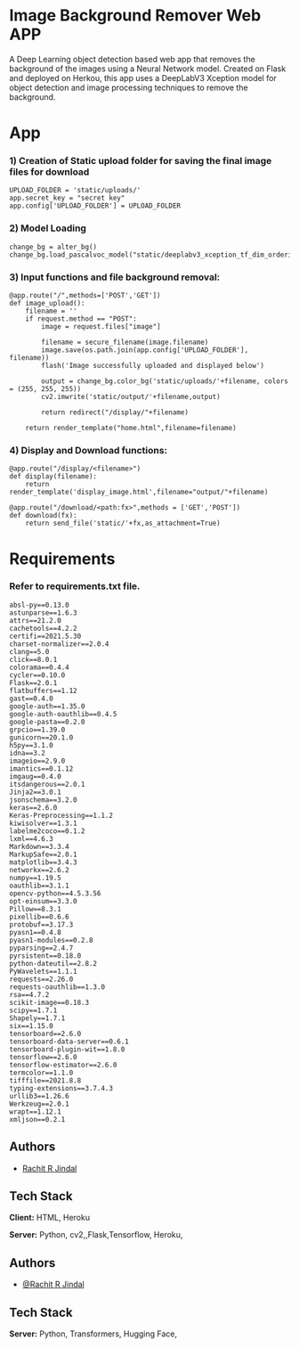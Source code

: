 # Image Background Remover Web APP

A Deep Learning object detection based web app that removes the background of the images using a Neural Network model. Created on Flask and deployed on Herkou, this app uses a DeepLabV3 Xception model for object detection and 
image processing techniques to remove the background.

# App

### 1) Creation of Static upload folder for saving the final image files for download
    
    UPLOAD_FOLDER = 'static/uploads/'
    app.secret_key = "secret key"
    app.config['UPLOAD_FOLDER'] = UPLOAD_FOLDER
    
### 2) Model Loading

    change_bg = alter_bg()
    change_bg.load_pascalvoc_model("static/deeplabv3_xception_tf_dim_ordering_tf_kernels.h5")

### 3) Input functions and file background removal:

    @app.route("/",methods=['POST','GET'])
    def image_upload():
        filename = ''
        if request.method == "POST":
            image = request.files["image"]

            filename = secure_filename(image.filename)
            image.save(os.path.join(app.config['UPLOAD_FOLDER'], filename))
            flash('Image successfully uploaded and displayed below')
            
            output = change_bg.color_bg('static/uploads/'+filename, colors = (255, 255, 255))
            cv2.imwrite('static/output/'+filename,output)
            
            return redirect("/display/"+filename)
        
        return render_template("home.html",filename=filename)
        
### 4) Display and Download functions:

    @app.route("/display/<filename>")
    def display(filename):
        return render_template('display_image.html',filename="output/"+filename)

    @app.route("/download/<path:fx>",methods = ['GET','POST'])
    def download(fx):
        return send_file('static/'+fx,as_attachment=True)
  
# Requirements

### Refer to requirements.txt file.

    absl-py==0.13.0
    astunparse==1.6.3
    attrs==21.2.0
    cachetools==4.2.2
    certifi==2021.5.30
    charset-normalizer==2.0.4
    clang==5.0
    click==8.0.1
    colorama==0.4.4
    cycler==0.10.0
    Flask==2.0.1
    flatbuffers==1.12
    gast==0.4.0
    google-auth==1.35.0
    google-auth-oauthlib==0.4.5
    google-pasta==0.2.0
    grpcio==1.39.0
    gunicorn==20.1.0
    h5py==3.1.0
    idna==3.2
    imageio==2.9.0
    imantics==0.1.12
    imgaug==0.4.0
    itsdangerous==2.0.1
    Jinja2==3.0.1
    jsonschema==3.2.0
    keras==2.6.0
    Keras-Preprocessing==1.1.2
    kiwisolver==1.3.1
    labelme2coco==0.1.2
    lxml==4.6.3
    Markdown==3.3.4
    MarkupSafe==2.0.1
    matplotlib==3.4.3
    networkx==2.6.2
    numpy==1.19.5
    oauthlib==3.1.1
    opencv-python==4.5.3.56
    opt-einsum==3.3.0
    Pillow==8.3.1
    pixellib==0.6.6
    protobuf==3.17.3
    pyasn1==0.4.8
    pyasn1-modules==0.2.8
    pyparsing==2.4.7
    pyrsistent==0.18.0
    python-dateutil==2.8.2
    PyWavelets==1.1.1
    requests==2.26.0
    requests-oauthlib==1.3.0
    rsa==4.7.2
    scikit-image==0.18.3
    scipy==1.7.1
    Shapely==1.7.1
    six==1.15.0
    tensorboard==2.6.0
    tensorboard-data-server==0.6.1
    tensorboard-plugin-wit==1.8.0
    tensorflow==2.6.0
    tensorflow-estimator==2.6.0
    termcolor==1.1.0
    tifffile==2021.8.8
    typing-extensions==3.7.4.3
    urllib3==1.26.6
    Werkzeug==2.0.1
    wrapt==1.12.1
    xmljson==0.2.1

## Authors

- [Rachit R Jindal](https://github.com/rachitjindal56)


## Tech Stack

**Client:** HTML, Heroku

**Server:** Python, cv2,,Flask,Tensorflow, Heroku,

## Authors

- [@Rachit R Jindal](https://www.github.com/rachitjindal56)


## Tech Stack

**Server:** Python, Transformers, Hugging Face, 

